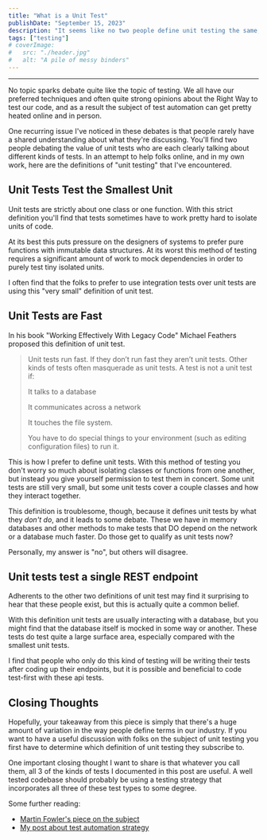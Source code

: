 ```yaml
---
title: "What is a Unit Test"
publishDate: "September 15, 2023"
description: "It seems like no two people define unit testing the same, but shared understanding is necessary for productive discourse"
tags: ["testing"]
# coverImage:
#   src: "./header.jpg"
#   alt: "A pile of messy binders"
---
```


---

No topic sparks debate quite like the topic of testing. We all have our preferred techniques and often quite strong opinions about the Right Way to test our code, and as a result the subject of test automation can get pretty heated online and in person.

One recurring issue I've noticed in these debates is that people rarely have a shared understanding about what they're discussing. You'll find two people debating the value of unit tests who are each clearly talking about different kinds of tests. In an attempt to help folks online, and in my own work, here are the definitions of "unit testing" that I've encountered.

## Unit Tests Test the Smallest Unit

Unit tests are strictly about one class or one function. With this strict definition you'll find that tests sometimes have to work pretty hard to isolate units of code. 

At its best this puts pressure on the designers of systems to prefer pure functions with immutable data structures. At its worst this method of testing requires a significant amount of work to mock dependencies in order to purely test tiny isolated units.

I often find that the folks to prefer to use integration tests over unit tests are using this "very small" definition of unit test.

## Unit Tests are Fast

In his book "Working Effectively With Legacy Code" Michael Feathers proposed this definition of unit test.

> Unit tests run fast. If they don’t run fast they aren’t unit tests. Other kinds of tests often masquerade as unit tests. A test is not a unit test if:
>
> It talks to a database
>
> It communicates across a network
>
> It touches the file system.
>
> You have to do special things to your environment (such as editing configuration files) to run it.

This is how I prefer to define unit tests. With this method of testing you don't worry so much about isolating classes or functions from one another, but instead you give yourself permission to test them in concert. Some unit tests are still very small, but some unit tests cover a couple classes and how they interact together.

This definition is troublesome, though, because it defines unit tests by what they _don't do_, and it leads to some debate. These we have in memory databases and other methods to make tests that DO depend on the network or a database much faster. Do those get to qualify as unit tests now?

Personally, my answer is "no", but others will disagree.

## Unit tests test a single REST endpoint

Adherents to the other two definitions of unit test may find it surprising to hear that these people exist, but this is actually quite a common belief. 

With this definition unit tests are usually interacting with a database, but you might find that the database itself is mocked in some way or another. These tests do test quite a large surface area, especially compared with the smallest unit tests.

I find that people who only do this kind of testing will be writing their tests after coding up their endpoints, but it is possible and beneficial to code test-first with these api tests.

## Closing Thoughts

Hopefully, your takeaway from this piece is simply that there's a huge amount of variation in the way people define terms in our industry. If you want to have a useful discussion with folks on the subject of unit testing you first have to determine which definition of unit testing they subscribe to.

One important closing thought I want to share is that whatever you call them, all 3 of the kinds of tests I documented in this post are useful. A well tested codebase should probably be using a testing strategy that incorporates all three of these test types to some degree.

Some further reading: 
- [Martin Fowler's piece on the subject](https://martinfowler.com/articles/2021-test-shapes.html)
- [My post about test automation strategy](https://synapsestudios.com/learn/test-automation-strategy/)